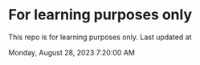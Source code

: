 # For learning purposes only
This repo is for learning purposes only.
Last updated at

Monday, August 28, 2023 7:20:00 AM

